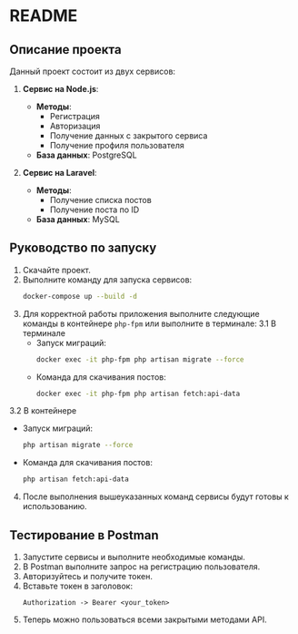 # README

## Описание проекта

Данный проект состоит из двух сервисов:

1. **Сервис на Node.js**:

   - **Методы**:
     - Регистрация
     - Авторизация
     - Получение данных с закрытого сервиса
     - Получение профиля пользователя
   - **База данных**: PostgreSQL

2. **Сервис на Laravel**:

   - **Методы**:
     - Получение списка постов
     - Получение поста по ID
   - **База данных**: MySQL

## Руководство по запуску

1. Скачайте проект.
2. Выполните команду для запуска сервисов:
   ```sh
   docker-compose up --build -d
   ```
3. Для корректной работы приложения выполните следующие команды в контейнере `php-fpm` или выполните в терминале:
3.1 В терминале
   - Запуск миграций:
     ```sh
     docker exec -it php-fpm php artisan migrate --force
     ```
   - Команда для скачивания постов:
     ```sh
     docker exec -it php-fpm php artisan fetch:api-data
     ```

3.2 В контейнере
   - Запуск миграций:
     ```sh
     php artisan migrate --force
     ```
   - Команда для скачивания постов:
     ```sh
     php artisan fetch:api-data
     ```
4. После выполнения вышеуказанных команд сервисы будут готовы к использованию.

## Тестирование в Postman

1. Запустите сервисы и выполните необходимые команды.
2. В Postman выполните запрос на регистрацию пользователя.
3. Авторизуйтесь и получите токен.
4. Вставьте токен в заголовок:
   ```
   Authorization -> Bearer <your_token>
   ```
5. Теперь можно пользоваться всеми закрытыми методами API.

